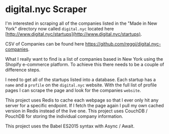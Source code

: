 # digital.nyc Scraper

I'm interested in scraping all of the companies listed in the "Made in New York" directory now called `digital.nyc` located here [http://www.digital.nyc/startups](http://www.digital.nyc/startups).

CSV of Companies can be found here https://github.com/reggi/digital.nyc-companies.

What I really want to find is a list of companies based in New York using the Shopify e-commerce platform. To achieve this there needs to be a couple of difference steps.

I need to get all of the startups listed into a database. Each startup has a `name` and a `profile` on the `digital.nyc` website. With the full list of profile pages I can scrape the page and look for the companies `website`.

This project uses Redis to cache each webpage so that I ever only hit any server for a specific endpoint. If I fetch the page again I pull my own cached version in Redis instead of the live one. This project uses CouchDB / PouchDB for storing the individual company information.

This project uses the Babel ES2015 syntax with Async / Await.

